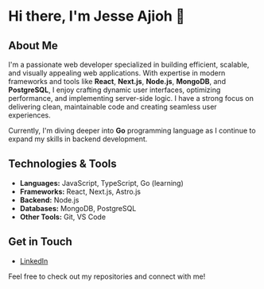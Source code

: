 # Hi there, I'm Jesse Ajioh 👋

## About Me
I'm a passionate web developer specialized in building efficient, scalable, and visually appealing web applications. With expertise in modern frameworks and tools like **React**, **Next.js**, **Node.js**, **MongoDB**, and **PostgreSQL**, I enjoy crafting dynamic user interfaces, optimizing performance, and implementing server-side logic. I have a strong focus on delivering clean, maintainable code and creating seamless user experiences.

Currently, I'm diving deeper into **Go** programming language as I continue to expand my skills in backend development.

## Technologies & Tools
- **Languages:** JavaScript, TypeScript, Go (learning)
- **Frameworks:** React, Next.js, Astro.js
- **Backend:** Node.js
- **Databases:** MongoDB, PostgreSQL
- **Other Tools:** Git, VS Code

## Get in Touch
- [LinkedIn](https://www.linkedin.com/in/ajiohjesse) 

Feel free to check out my repositories and connect with me!
